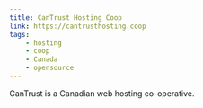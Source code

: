 ```yaml
---
title: CanTrust Hosting Coop
link: https://cantrusthosting.coop
tags:
    - hosting
    - coop
    - Canada
    - opensource
---
```

CanTrust is a Canadian web hosting co-operative.